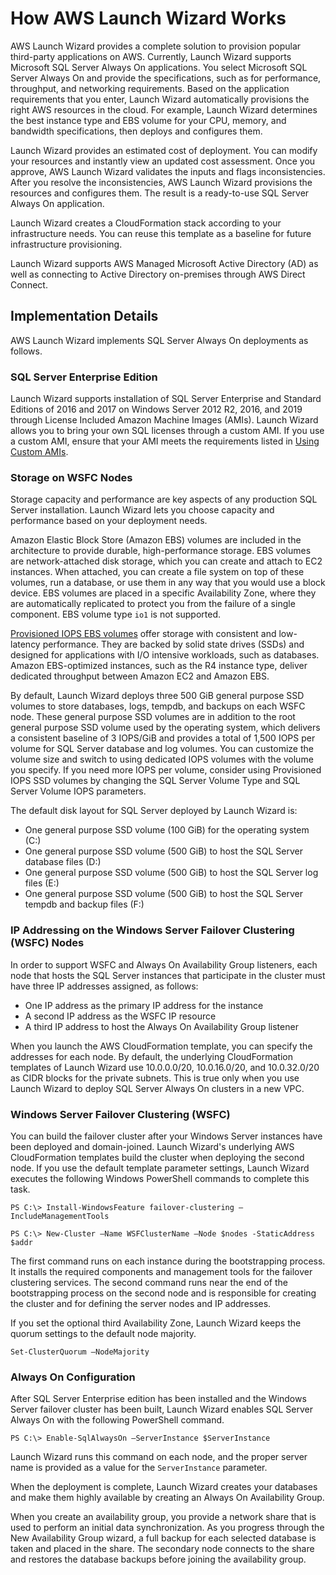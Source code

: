 # How AWS Launch Wizard Works<a name="how-launch-wizard-works"></a>

AWS Launch Wizard provides a complete solution to provision popular third\-party applications on AWS\. Currently, Launch Wizard supports Microsoft SQL Server Always On applications\. You select Microsoft SQL Server Always On and provide the specifications, such as for performance, throughput, and networking requirements\. Based on the application requirements that you enter, Launch Wizard automatically provisions the right AWS resources in the cloud\. For example, Launch Wizard determines the best instance type and EBS volume for your CPU, memory, and bandwidth specifications, then deploys and configures them\. 

Launch Wizard provides an estimated cost of deployment\. You can modify your resources and instantly view an updated cost assessment\. Once you approve, AWS Launch Wizard validates the inputs and flags inconsistencies\. After you resolve the inconsistencies, AWS Launch Wizard provisions the resources and configures them\. The result is a ready\-to\-use SQL Server Always On application\.

Launch Wizard creates a CloudFormation stack according to your infrastructure needs\. You can reuse this template as a baseline for future infrastructure provisioning\. 

Launch Wizard supports AWS Managed Microsoft Active Directory \(AD\) as well as connecting to Active Directory on\-premises through AWS Direct Connect\.

## Implementation Details<a name="launch-wizard-implementation"></a>

AWS Launch Wizard implements SQL Server Always On deployments as follows\.

### SQL Server Enterprise Edition<a name="launch-wizard-sql"></a>

 Launch Wizard supports installation of SQL Server Enterprise and Standard Editions of 2016 and 2017 on Windows Server 2012 R2, 2016, and 2019 through License Included Amazon Machine Images \(AMIs\)\. Launch Wizard allows you to bring your own SQL licenses through a custom AMI\. If you use a custom AMI, ensure that your AMI meets the requirements listed in [Using Custom AMIs](launch-wizard-setting-up.md#launch-wizard-custom-ami)\.

### Storage on WSFC Nodes<a name="launch-wizard-storage"></a>

Storage capacity and performance are key aspects of any production SQL Server installation\. Launch Wizard lets you choose capacity and performance based on your deployment needs\. 

Amazon Elastic Block Store \(Amazon EBS\) volumes are included in the architecture to provide durable, high\-performance storage\. EBS volumes are network\-attached disk storage, which you can create and attach to EC2 instances\. When attached, you can create a file system on top of these volumes, run a database, or use them in any way that you would use a block device\. EBS volumes are placed in a specific Availability Zone, where they are automatically replicated to protect you from the failure of a single component\. EBS volume type `io1` is not supported\. 

[Provisioned IOPS EBS volumes](https://docs.aws.amazon.com/AWSEC2/latest/UserGuide/EBSVolumeTypes.html#EBSVolumeTypes_piops) offer storage with consistent and low\-latency performance\. They are backed by solid state drives \(SSDs\) and designed for applications with I/O intensive workloads, such as databases\. Amazon EBS\-optimized instances, such as the R4 instance type, deliver dedicated throughput between Amazon EC2 and Amazon EBS\.

By default, Launch Wizard deploys three 500 GiB general purpose SSD volumes to store databases, logs, tempdb, and backups on each WSFC node\. These general purpose SSD volumes are in addition to the root general purpose SSD volume used by the operating system, which delivers a consistent baseline of 3 IOPS/GiB and provides a total of 1,500 IOPS per volume for SQL Server database and log volumes\. You can customize the volume size and switch to using dedicated IOPS volumes with the volume you specify\. If you need more IOPS per volume, consider using Provisioned IOPS SSD volumes by changing the SQL Server Volume Type and SQL Server Volume IOPS parameters\.

 The default disk layout for SQL Server deployed by Launch Wizard is: 
+ One general purpose SSD volume \(100 GiB\) for the operating system \(C:\)
+ One general purpose SSD volume \(500 GiB\) to host the SQL Server database files \(D:\)
+ One general purpose SSD volume \(500 GiB\) to host the SQL Server log files \(E:\)
+ One general purpose SSD volume \(500 GiB\) to host the SQL Server tempdb and backup files \(F:\)

### IP Addressing on the Windows Server Failover Clustering \(WSFC\) Nodes<a name="launch-wizard-ip-wsfc"></a>

In order to support WSFC and Always On Availability Group listeners, each node that hosts the SQL Server instances that participate in the cluster must have three IP addresses assigned, as follows:
+ One IP address as the primary IP address for the instance
+ A second IP address as the WSFC IP resource
+ A third IP address to host the Always On Availability Group listener

When you launch the AWS CloudFormation template, you can specify the addresses for each node\. By default, the underlying CloudFormation templates of Launch Wizard use 10\.0\.0\.0/20, 10\.0\.16\.0/20, and 10\.0\.32\.0/20 as CIDR blocks for the private subnets\. This is true only when you use Launch Wizard to deploy SQL Server Always On clusters in a new VPC\.

### Windows Server Failover Clustering \(WSFC\)<a name="launch-wizard-wsfc"></a>

You can build the failover cluster after your Windows Server instances have been deployed and domain\-joined\. Launch Wizard's underlying AWS CloudFormation templates build the cluster when deploying the second node\. If you use the default template parameter settings, Launch Wizard executes the following Windows PowerShell commands to complete this task\. 

```
PS C:\> Install-WindowsFeature failover-clustering –IncludeManagementTools
```

```
PS C:\> New-Cluster –Name WSFClusterName –Node $nodes -StaticAddress $addr
```

The first command runs on each instance during the bootstrapping process\. It installs the required components and management tools for the failover clustering services\. The second command runs near the end of the bootstrapping process on the second node and is responsible for creating the cluster and for defining the server nodes and IP addresses\.

If you set the optional third Availability Zone, Launch Wizard keeps the quorum settings to the default node majority\.

```
Set-ClusterQuorum –NodeMajority
```

### Always On Configuration<a name="launch-wizard-alwayson"></a>

After SQL Server Enterprise edition has been installed and the Windows Server failover cluster has been built, Launch Wizard enables SQL Server Always On with the following PowerShell command\.

```
PS C:\> Enable-SqlAlwaysOn –ServerInstance $ServerInstance
```

Launch Wizard runs this command on each node, and the proper server name is provided as a value for the `ServerInstance` parameter\.

When the deployment is complete, Launch Wizard creates your databases and make them highly available by creating an Always On Availability Group\.

When you create an availability group, you provide a network share that is used to perform an initial data synchronization\. As you progress through the New Availability Group wizard, a full backup for each selected database is taken and placed in the share\. The secondary node connects to the share and restores the database backups before joining the availability group\.
